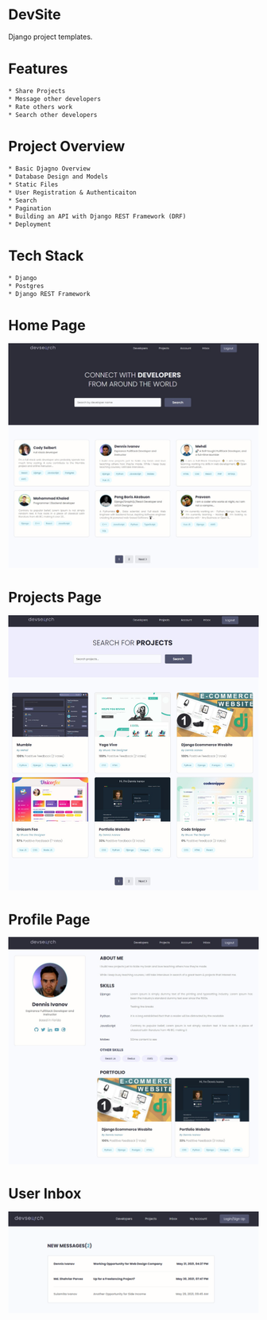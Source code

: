 # DevSite

Django project templates.

# Features

    * Share Projects
    * Message other developers
    * Rate others work
    * Search other developers

# Project Overview

    * Basic Djagno Overview
    * Database Design and Models
    * Static Files
    * User Registration & Authenticaiton
    * Search
    * Pagination
    * Building an API with Django REST Framework (DRF)
    * Deployment

# Tech Stack

    * Django
    * Postgres
    * Django REST Framework

# Home Page
<img src="./images/Devsearch Home.jpg">  

# Projects Page
<img src="./images/DevSearch Projects.jpg">  

# Profile Page
<img src="./images/Devsearch Profile.jpg">  

# User Inbox
<img src="./images/Devsearch Inbox.jpg">  
